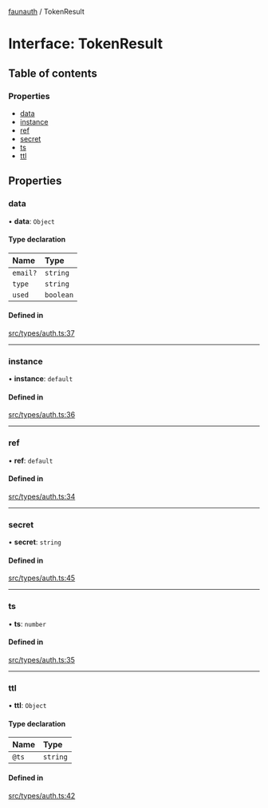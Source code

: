 [faunauth](../index.md) / TokenResult

# Interface: TokenResult

## Table of contents

### Properties

- [data](TokenResult.md#data)
- [instance](TokenResult.md#instance)
- [ref](TokenResult.md#ref)
- [secret](TokenResult.md#secret)
- [ts](TokenResult.md#ts)
- [ttl](TokenResult.md#ttl)

## Properties

### data

• **data**: `Object`

#### Type declaration

| Name | Type |
| :------ | :------ |
| `email?` | `string` |
| `type` | `string` |
| `used` | `boolean` |

#### Defined in

[src/types/auth.ts:37](https://github.com/alexnitta/faunauth/blob/62fa1d8/src/types/auth.ts#L37)

___

### instance

• **instance**: `default`

#### Defined in

[src/types/auth.ts:36](https://github.com/alexnitta/faunauth/blob/62fa1d8/src/types/auth.ts#L36)

___

### ref

• **ref**: `default`

#### Defined in

[src/types/auth.ts:34](https://github.com/alexnitta/faunauth/blob/62fa1d8/src/types/auth.ts#L34)

___

### secret

• **secret**: `string`

#### Defined in

[src/types/auth.ts:45](https://github.com/alexnitta/faunauth/blob/62fa1d8/src/types/auth.ts#L45)

___

### ts

• **ts**: `number`

#### Defined in

[src/types/auth.ts:35](https://github.com/alexnitta/faunauth/blob/62fa1d8/src/types/auth.ts#L35)

___

### ttl

• **ttl**: `Object`

#### Type declaration

| Name | Type |
| :------ | :------ |
| `@ts` | `string` |

#### Defined in

[src/types/auth.ts:42](https://github.com/alexnitta/faunauth/blob/62fa1d8/src/types/auth.ts#L42)
